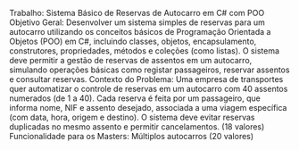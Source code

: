 Trabalho: Sistema Básico de Reservas de Autocarro em C# com POO
Objetivo Geral: Desenvolver um sistema simples de reservas para um autocarro utilizando os conceitos básicos de Programação Orientada a Objetos (POO) em C#, incluindo classes, objetos, encapsulamento, construtores, propriedades, métodos e coleções (como listas). O sistema deve permitir a gestão de reservas de assentos em um autocarro, simulando operações básicas como registar passageiros, reservar assentos e consultar reservas.
Contexto do Problema: Uma empresa de transportes quer automatizar o controle de reservas em um autocarro com 40 assentos numerados (de 1 a 40). Cada reserva é feita por um passageiro, que informa nome, NIF e assento desejado, associada a uma viagem específica (com data, hora, origem e destino). O sistema deve evitar reservas duplicadas no mesmo assento e permitir cancelamentos.  (18 valores)
Funcionalidade para os Masters: Múltiplos autocarros (20 valores) 
